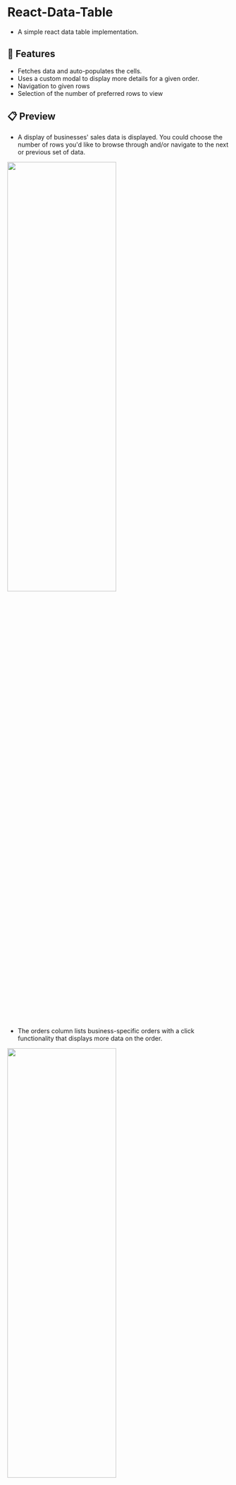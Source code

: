 # React-Data-Table
- A simple react data table implementation.

## 👔 Features
- Fetches data and auto-populates the cells.
- Uses a custom modal to display more details for a given order.
- Navigation to given rows
- Selection of the number of preferred rows to view

## 📋 Preview
- A display of businesses' sales data is displayed. You could choose the number of rows you'd like to browse through and/or navigate to the next or previous set of data.
<img src="https://github.com/thisgirlElan/React-Data-Table/assets/61628746/54f79bd9-8e25-40ac-b0aa-a24ec1a9d375" height="50%" width="70%" /> 

- The orders column lists business-specific orders with a click functionality that displays more data on the order.
<img src="https://github.com/thisgirlElan/React-Data-Table/assets/61628746/12beb8ee-acba-4efc-b59a-47d9f7f7dec4" height="50%" width="70%" />


## 🚀 Installation

The application uses `vite` with `React` which requires **Node.js 14.18+, 16+ or newer** and a **Mac, Windows or Linux OS**. You may check out their [getting started docs](https://vitejs.dev/guide/) for up-to-date documentation on compatibility and installation prerequisites.

 Clone this repo:
 
```

git clone https://github.com/thisgirlElan/React-Data_Table.git

```

 Import dependencies 

- With yarn

```

yarn install

```

- With npm

```

npm install

```

After all the dependencies are installed, start the local server

- With yarn

```
yarn dev

```

- With npm

```
npm run dev

```

After the command runs, open localhost's port 5137 or the port specified in the terminal on your browser. 

```

http://localhost:5137 

```

## 👨‍💻 You're ready! Make it yours. 

#### 🛠 What you'll find

- Local dummy data in the app folder for testing purposes that match those in the API if the requests to the API are maximized. `Set to fetch by default`

- URLs for api data fetch in the `apiUtil` file.

`Tinker and develop!!🎉`



